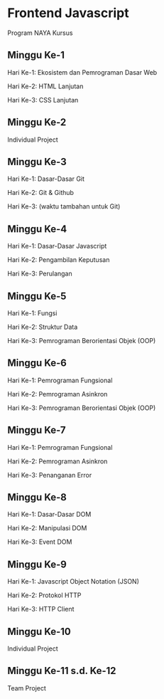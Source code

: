 # Frontend Javascript
Program NAYA Kursus

## Minggu Ke-1
Hari Ke-1: Ekosistem dan Pemrograman Dasar Web

Hari Ke-2: HTML Lanjutan

Hari Ke-3: CSS Lanjutan

## Minggu Ke-2
Individual Project

## Minggu Ke-3
Hari Ke-1: Dasar-Dasar Git

Hari Ke-2: Git & Github

Hari Ke-3: (waktu tambahan untuk Git)

## Minggu Ke-4
Hari Ke-1: Dasar-Dasar Javascript

Hari Ke-2: Pengambilan Keputusan

Hari Ke-3: Perulangan

## Minggu Ke-5
Hari Ke-1: Fungsi

Hari Ke-2: Struktur Data

Hari Ke-3: Pemrograman Berorientasi Objek (OOP)

## Minggu Ke-6
Hari Ke-1: Pemrograman Fungsional

Hari Ke-2: Pemrograman Asinkron

Hari Ke-3: Pemrograman Berorientasi Objek (OOP)

## Minggu Ke-7
Hari Ke-1: Pemrograman Fungsional

Hari Ke-2: Pemrograman Asinkron

Hari Ke-3: Penanganan Error

## Minggu Ke-8
Hari Ke-1: Dasar-Dasar DOM

Hari Ke-2: Manipulasi DOM

Hari Ke-3: Event DOM

## Minggu Ke-9
Hari Ke-1: Javascript Object Notation (JSON)

Hari Ke-2: Protokol HTTP

Hari Ke-3: HTTP Client

## Minggu Ke-10
Individual Project

## Minggu Ke-11 s.d. Ke-12
Team Project
